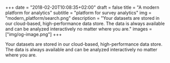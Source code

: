 +++
date = "2018-02-20T10:08:35+02:00"
draft = false
title = "A modern platform for analytics"
subtitle = "platform for survey analytics"
img = "modern_platform/search.png"
description = "Your datasets are stored in our cloud-based, high-performance data store. The data is always available and can be analyzed interactively no matter where you are."
images = ["img/og-image.png"]
+++

Your datasets are stored in our cloud-based, high-performance data store. The data is always available and can be analyzed interactively no matter where you are.
